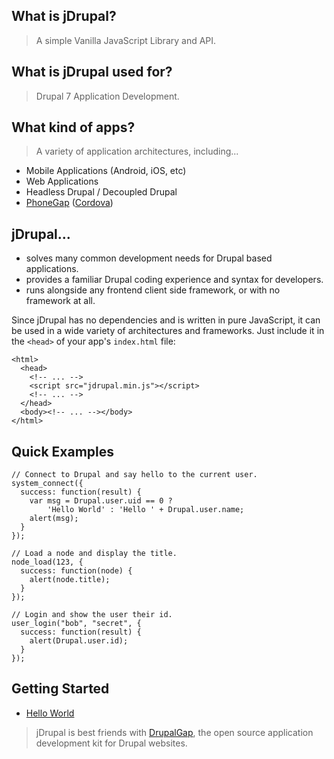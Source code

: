 ## What is jDrupal?

> A simple Vanilla JavaScript Library and API.

## What is jDrupal used for?

> Drupal 7 Application Development.

## What kind of apps?

> A variety of application architectures, including...

- Mobile Applications (Android, iOS, etc)
- Web Applications
- Headless Drupal / Decoupled Drupal
- [PhoneGap](http://phonegap.com/) ([Cordova](https://cordova.apache.org/))

## jDrupal...

- solves many common development needs for Drupal based applications.
- provides a familiar Drupal coding experience and syntax for developers.
- runs alongside any frontend client side framework, or with no framework at all.

Since jDrupal has no dependencies and is written in pure JavaScript, it can be used in a wide variety of architectures and frameworks. Just include it in the `<head>` of your app's `index.html` file:

```
<html>
  <head>
    <!-- ... -->
    <script src="jdrupal.min.js"></script>
    <!-- ... -->
  </head>
  <body><!-- ... --></body>
</html>
```

## Quick Examples

```
// Connect to Drupal and say hello to the current user.
system_connect({
  success: function(result) {
    var msg = Drupal.user.uid == 0 ?
        'Hello World' : 'Hello ' + Drupal.user.name;
    alert(msg);
  }
});
```

```
// Load a node and display the title.
node_load(123, {
  success: function(node) {
    alert(node.title);
  }
});
```

```
// Login and show the user their id.
user_login("bob", "secret", {
  success: function(result) {
    alert(Drupal.user.id);
  }
});
```

## Getting Started

- [Hello World](http://jdrupal.tylerfrankenstein.com/7/docs/Hello_World)

> jDrupal is best friends with [DrupalGap](http://drupalgap.org), the open source application development kit for Drupal websites.
